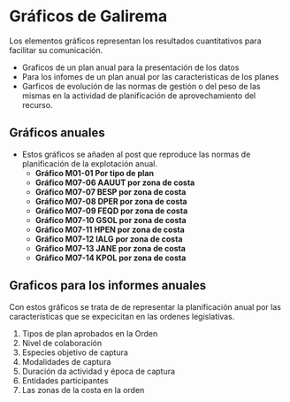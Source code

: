 # Gráficos de Galirema

Los elementos gráficos representan los resultados cuantitativos para facilitar su comunicación.

+ Graficos de un plan anual para la presentación de los datos
+ Para los infomes de un plan anual por las caracteristicas de los planes
+ Garficos de evolución de las normas de gestión o del peso de las mismas en la actividad de planificación de aprovechamiento del recurso.

## Gráficos anuales

* Estos gráficos se añaden al post que reproduce las normas de planificación de la explotación anual.
  * __Gráfico M01-01 Por tipo de plan__
  * __Gráfico M07-06 AAUUT por zona de costa__
  * __Gráfico M07-07 BESP por zona de costa__
  * __Gráfico M07-08 DPER por zona de costa__
  * __Gráfico M07-09 FEQD por zona de costa__
  * __Gráfico M07-10 GSOL por zona de costa__
  * __Gráfico M07-11 HPEN por zona de costa__
  * __Gráfico M07-12 IALG por zona de costa__
  * __Gráfico M07-13 JANE por zona de costa__
  * __Gráfico M07-14 KPOL por zona de costa__

## Graficos para los informes anuales

Con estos gráficos se trata de de representar la planificación anual por las características que se expecicitan en las ordenes legislativas.

1. Tipos de plan aprobados en la Orden
1. Nivel de colaboración
1. Especies objetivo de captura
1. Modalidades de captura
1. Duración da actividad y época de captura
1. Entidades participantes
1. Las zonas de la costa en la orden

